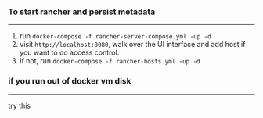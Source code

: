 ### To start rancher and persist metadata
---

1. run `docker-compose -f rancher-server-compose.yml -up -d`
2. visit `http://localhost:8080`, walk over the UI interface and add host if you want to do access control.
3. if not, run `docker-compose -f rancher-hosts.yml -up -d`


### if you run out of docker vm disk
---
try [this](http://www.jianshu.com/p/2b756f9c10c1)
